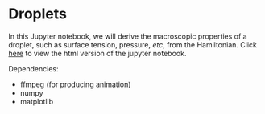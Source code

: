# Droplets

In this Jupyter notebook, we will derive the macroscopic properties of a droplet, such as surface tension, pressure, _etc_, from the Hamiltonian.
Click [here] to view the html version of the jupyter notebook.

Dependencies:
- ffmpeg (for producing animation)
- numpy
- matplotlib

[here]: https://nbviewer.org/github/elsentjhung/cahn-hilliard-droplet/blob/master/droplet.ipynb